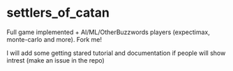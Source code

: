 # settlers_of_catan
Full game implemented + AI/ML/OtherBuzzwords players (expectimax, monte-carlo and more). Fork me!

I will add some getting stared tutorial and documentation if people will show intrest (make an issue in the repo)

